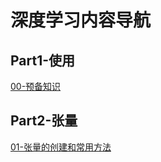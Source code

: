 # 深度学习内容导航
## Part1-使用
[00-预备知识](./Part1使用/00-预备知识.md)
## Part2-张量
[01-张量的创建和常用方法](./Part2-张量/01-张量的创建和常用方法.md)
